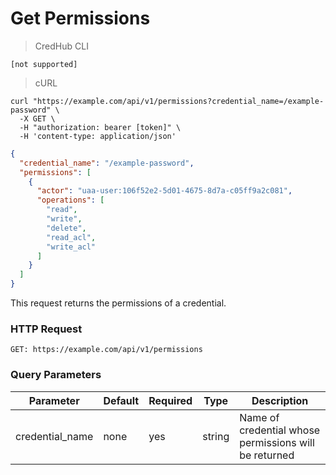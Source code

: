 # Get Permissions

> CredHub CLI

```shell
[not supported]
```

> cURL

```shell
curl "https://example.com/api/v1/permissions?credential_name=/example-password" \
  -X GET \
  -H "authorization: bearer [token]" \
  -H 'content-type: application/json'
```

```json
{
  "credential_name": "/example-password",
  "permissions": [
    {
      "actor": "uaa-user:106f52e2-5d01-4675-8d7a-c05ff9a2c081",
      "operations": [
        "read",
        "write",
        "delete",
        "read_acl",
        "write_acl"
      ]
    }
  ]
}
```

This request returns the permissions of a credential. 

### HTTP Request

`GET: https://example.com/api/v1/permissions`

### Query Parameters

Parameter | Default | Required | Type | Description
--------- | --------- | --------- | --------- | -----------
credential_name | none | yes | string | Name of credential whose permissions will be returned
